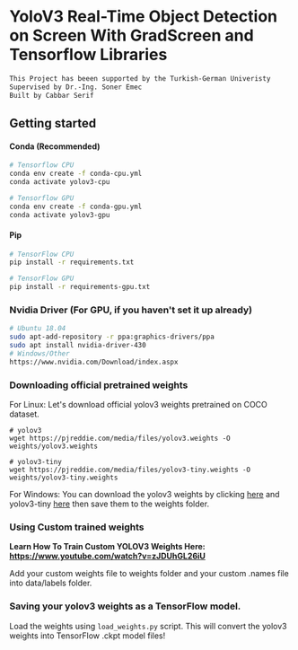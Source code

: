 # YoloV3 Real-Time Object Detection on Screen With GradScreen and Tensorflow Libraries
```bash
This Project has beeen supported by the Turkish-German Univeristy
Supervised by Dr.-Ing. Soner Emec
Built by Cabbar Serif
```

## Getting started

#### Conda (Recommended)
```bash
# Tensorflow CPU
conda env create -f conda-cpu.yml
conda activate yolov3-cpu

# Tensorflow GPU
conda env create -f conda-gpu.yml
conda activate yolov3-gpu
```
#### Pip
```bash
# TensorFlow CPU
pip install -r requirements.txt

# TensorFlow GPU
pip install -r requirements-gpu.txt
```
### Nvidia Driver (For GPU, if you haven't set it up already)
```bash
# Ubuntu 18.04
sudo apt-add-repository -r ppa:graphics-drivers/ppa
sudo apt install nvidia-driver-430
# Windows/Other
https://www.nvidia.com/Download/index.aspx
```
### Downloading official pretrained weights
For Linux: Let's download official yolov3 weights pretrained on COCO dataset. 

```
# yolov3
wget https://pjreddie.com/media/files/yolov3.weights -O weights/yolov3.weights

# yolov3-tiny
wget https://pjreddie.com/media/files/yolov3-tiny.weights -O weights/yolov3-tiny.weights
```
For Windows:
You can download the yolov3 weights by clicking [here](https://pjreddie.com/media/files/yolov3.weights) and yolov3-tiny [here](https://pjreddie.com/media/files/yolov3-tiny.weights) then save them to the weights folder.

### Using Custom trained weights
<strong> Learn How To Train Custom YOLOV3 Weights Here: https://www.youtube.com/watch?v=zJDUhGL26iU </strong>

Add your custom weights file to weights folder and your custom .names file into data/labels folder.
  
### Saving your yolov3 weights as a TensorFlow model.
Load the weights using `load_weights.py` script. This will convert the yolov3 weights into TensorFlow .ckpt model files!

```
